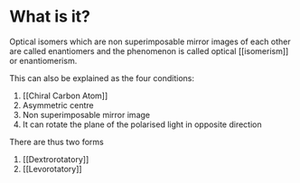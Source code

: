 # What is it?
Optical isomers which are non superimposable mirror images of each other are called enantiomers and the phenomenon is called optical [[isomerism]] or enantiomerism.

This can also be explained as the four conditions:
1) [[Chiral Carbon Atom]]
2) Asymmetric centre
3) Non superimposable mirror image
4) It can rotate the plane of the polarised light in opposite direction

There are thus two forms
1) [[Dextrorotatory]]
2) [[Levorotatory]]